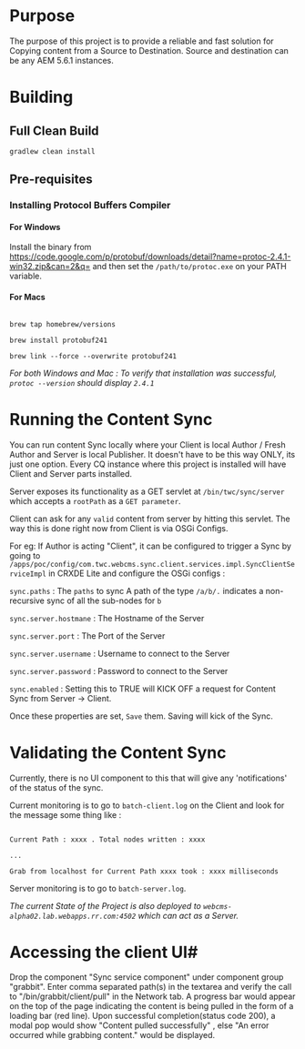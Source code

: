 # Purpose #

The purpose of this project is to provide a reliable and fast solution for Copying content from a Source to Destination.
Source and destination can be any AEM 5.6.1 instances.
 
# Building #

## Full Clean Build ##

`gradlew clean install` 

## Pre-requisites ##

### Installing Protocol Buffers Compiler ###

#### For Windows ####

Install the binary from https://code.google.com/p/protobuf/downloads/detail?name=protoc-2.4.1-win32.zip&can=2&q= and then set the `/path/to/protoc.exe` on your PATH variable.

#### For Macs ####

```

brew tap homebrew/versions

brew install protobuf241

brew link --force --overwrite protobuf241

```

_For both Windows and Mac : To verify that installation was successful, `protoc --version` should display `2.4.1`_

# Running the Content Sync #

You can run content Sync locally where your Client is local Author / Fresh Author and Server is local Publisher. It doesn't have to be this way ONLY, its just one option. Every CQ instance where this project is installed will have Client and Server parts installed.

Server exposes its functionality as a GET servlet at `/bin/twc/sync/server` which accepts a `rootPath` as a `GET parameter`.

Client can ask for any `valid` content from server by hitting this servlet. The way this is done right now from Client is via OSGi Configs.

For eg: If Author is acting "Client", it can be configured to trigger a Sync by going to 
`/apps/poc/config/com.twc.webcms.sync.client.services.impl.SyncClientServiceImpl` in CRXDE Lite and configure the OSGi configs :

`sync.paths` : The `paths` to sync
A path of the type `/a/b/.` indicates a non-recursive sync of all the sub-nodes for `b`

`sync.server.hostmane` : The Hostname of the Server

`sync.server.port` : The Port of the Server

`sync.server.username` : Username to connect to the Server

`sync.server.password` : Password to connect to the Server

`sync.enabled` : Setting this to TRUE will KICK OFF a request for Content Sync from Server -> Client.

Once these properties are set, `Save` them. Saving will kick of the Sync.

# Validating the Content Sync #

Currently, there is no UI component to this that will give any 'notifications' of the status of the sync.

Current monitoring is to go to `batch-client.log` on the Client and look for the message some thing like : 

```

Current Path : xxxx . Total nodes written : xxxx

...

Grab from localhost for Current Path xxxx took : xxxx milliseconds

```

Server monitoring is to go to `batch-server.log`.

*The current State of the Project is also deployed to `webcms-alpha02.lab.webapps.rr.com:4502` which can act as a Server.*


# Accessing the client UI#

Drop the component "Sync service component" under component group "grabbit". Enter comma separated path(s) in the textarea and verify the call to "/bin/grabbit/client/pull" in the Network tab.
A progress bar would appear on the top of the page indicating the content is being pulled in the form of a loading bar (red line).
Upon successful completion(status code 200), a modal pop would show "Content pulled successfully" , else "An error occurred while grabbing content." would be displayed.


